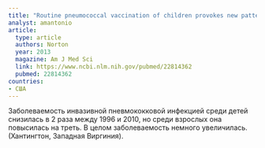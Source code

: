 ```yaml
---
title: "Routine pneumococcal vaccination of children provokes new patterns of serotypes causing invasive pneumococcal disease in adults and children"
analyst: amantonio
article:
  type: article
  authors: Norton
  year: 2013
  magazine: Am J Med Sci
  link: https://www.ncbi.nlm.nih.gov/pubmed/22814362
  pubmed: 22814362
countries:
- США
---
```


Заболеваемость инвазивной пневмококковой инфекцией среди детей снизилась в 2 раза между 1996 и 2010, но среди взрослых она повысилась на треть. В целом заболеваемость немного увеличилась. (Хантингтон, Западная Виргиния).
